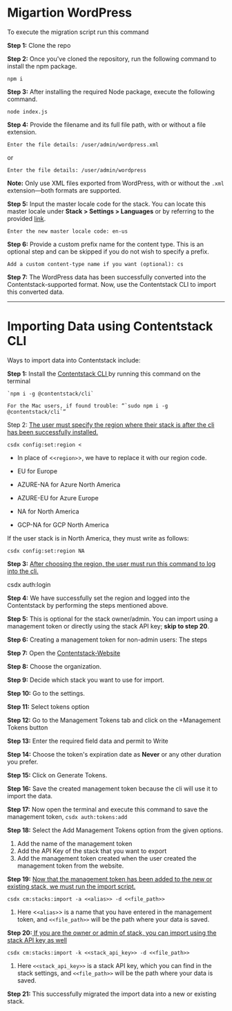 # Migartion WordPress

To execute the migration script run this command

**Step 1:** Clone the repo

**Step 2:** Once you've cloned the repository, run the following command to install the npm package.

`npm i`

**Step 3:** After installing the required Node package, execute the following command.

`node index.js`

**Step 4:** Provide the filename and its full file path, with or without a file extension.

`Enter the file details: /user/admin/wordpress.xml`

or

`Enter the file details: /user/admin/wordpress`

**Note:** Only use XML files exported from WordPress, with or without the `.xml` extension—both formats are supported.

**Step 5:** Input the master locale code for the stack. You can locate this master locale under **Stack > Settings > Languages** or by referring to the provided [link](https://www.contentstack.com/docs/developers/multilingual-content/list-of-supported-languages 'Supported Link').

`Enter the new master locale code: en-us`

**Step 6:** Provide a custom prefix name for the content type. This is an optional step and can be skipped if you do not wish to specify a prefix.

`Add a custom content-type name if you want (optional): cs`

**Step 7:** The WordPress data has been successfully converted into the Contentstack-supported format. Now, use the Contentstack CLI to import this converted data.

---

# Importing Data using Contentstack CLI

Ways to import data into Contentstack include:

**Step 1:** Install the [Contentstack CLI ](https://www.npmjs.com/package/@contentstack/cli)by running this command on the terminal

    `npm i -g @contentstack/cli`

    For the Mac users, if found trouble: “`sudo npm i -g @contentstack/cli`”

Step 2: [The user must specify the region where their stack is after the cli has been successfully installed.](https://www.contentstack.com/docs/developers/cli/configure-regions-in-the-cli)

`csdx config:set:region <`

- In place of <`<region>`>, we have to replace it with our region code.
- EU for Europe

- AZURE-NA for Azure North America
- AZURE-EU for Azure Europe

- NA for North America
- GCP-NA for GCP North America

If the user stack is in North America, they must write as follows:

`csdx config:set:region NA`

**Step 3:** [After choosing the region, the user must run this command to log into the cli.](https://www.contentstack.com/docs/developers/cli/cli-authentication)

csdx auth:login

**Step 4:** We have successfully set the region and logged into the Contentstack by performing the steps mentioned above.

**Step 5:** This is optional for the stack owner/admin. You can import using a management token or directly using the stack API key; **skip to step 20**.

**Step 6:** Creating a management token for non-admin users: The steps

**Step 7:** Open the [Contentstack-Website](https://www.contentstack.com/login)

**Step 8:** Choose the organization.

**Step 9:** Decide which stack you want to use for import.

**Step 10:** Go to the settings.

**Step 11:** Select tokens option

**Step 12:** Go to the Management Tokens tab and click on the +Management Tokens button

**Step 13:** Enter the required field data and permit to Write

**Step 14:** Choose the token's expiration date as **Never** or any other duration you prefer.

**Step 15:** Click on Generate Tokens.

**Step 16:** Save the created management token because the cli will use it to import the data.

**Step 17:** Now open the terminal and execute this command to save the management token,
`csdx auth:tokens:add`

**Step 18:** Select the Add Management Tokens option from the given options.

1. Add the name of the management token
2. Add the API Key of the stack that you want to export
3. Add the management token created when the user created the management token from the website.

**Step 19:** [Now that the management token has been added to the new or existing stack, we must run the import script. ](https://www.contentstack.com/docs/developers/cli/import-content-using-the-cli#import-content-using-management-token-and-parameters)

`csdx cm:stacks:import -a <<alias>> -d <<file_path>>`

1. Here <`<alias>`> is a name that you have entered in the management token, and `<<file_path>>` will be the path where your data is saved.

**Step 20:**[ If you are the owner or admin of stack, you can import using the stack API key as well](https://www.contentstack.com/docs/developers/cli/import-content-using-the-cli#import-content-using-auth-token-and-parameters)

`csdx cm:stacks:import -k <<stack_api_key>> -d <<file_path>>`

1. Here `<<stack_api_key>>` is a stack API key, which you can find in the stack settings, and `<<file_path>>` will be the path where your data is saved.

**Step 21:** This successfully migrated the import data into a new or existing stack.
